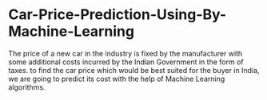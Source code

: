 # Car-Price-Prediction-Using-By-Machine-Learning
The price of a new car in the industry is fixed by the manufacturer with some additional costs incurred by the Indian Government in the form of taxes.  to find the car price which would be best suited for the buyer in India, we are going to predict its cost with the help of Machine Learning algorithms.
